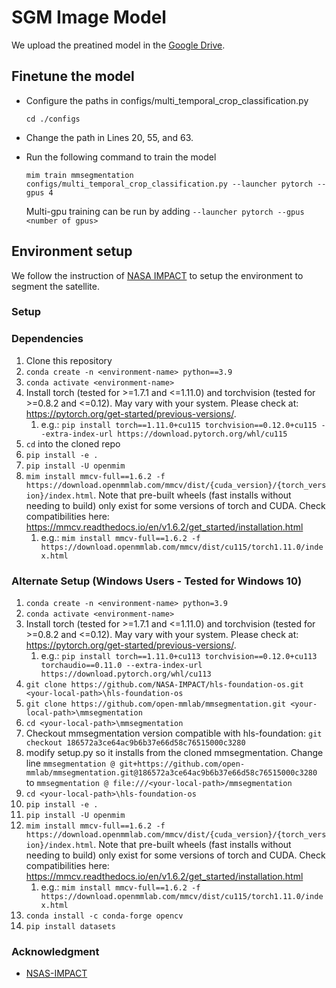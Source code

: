 # SGM Image Model
We upload the preatined model in the [Google Drive]().
## Finetune the model
- Configure the paths in configs/multi_temporal_crop_classification.py
  ```
  cd ./configs
  ```
- Change the path in Lines 20, 55, and 63.
- Run the following command to train the model
  ```
  mim train mmsegmentation configs/multi_temporal_crop_classification.py --launcher pytorch --gpus 4
  ```

  Multi-gpu training can be run by adding `--launcher pytorch --gpus <number of gpus>`

## Environment setup
We follow the instruction of [NASA IMPACT](https://github.com/NASA-IMPACT/hls-foundation-os/) to setup the environment to segment the satellite.

### Setup
### Dependencies
1. Clone this repository
2. `conda create -n <environment-name> python==3.9`
3. `conda activate <environment-name>`
4. Install torch (tested for >=1.7.1 and <=1.11.0) and torchvision (tested for >=0.8.2 and <=0.12). May vary with your system. Please check at: https://pytorch.org/get-started/previous-versions/.
    1. e.g.: `pip install torch==1.11.0+cu115 torchvision==0.12.0+cu115 --extra-index-url https://download.pytorch.org/whl/cu115`
5. `cd` into the cloned repo
5. `pip install -e .`
6. `pip install -U openmim`
7. `mim install mmcv-full==1.6.2 -f https://download.openmmlab.com/mmcv/dist/{cuda_version}/{torch_version}/index.html`. Note that pre-built wheels (fast installs without needing to build) only exist for some versions of torch and CUDA. Check compatibilities here: https://mmcv.readthedocs.io/en/v1.6.2/get_started/installation.html
    1. e.g.: `mim install mmcv-full==1.6.2 -f https://download.openmmlab.com/mmcv/dist/cu115/torch1.11.0/index.html`


### Alternate Setup (Windows Users - Tested for Windows 10)

1. `conda create -n <environment-name> python=3.9`
2. `conda activate <environment-name>`
3. Install torch (tested for >=1.7.1 and <=1.11.0) and torchvision (tested for >=0.8.2 and <=0.12). May vary with your system. Please check at: https://pytorch.org/get-started/previous-versions/.
    1. e.g.: `pip install torch==1.11.0+cu113 torchvision==0.12.0+cu113 torchaudio==0.11.0 --extra-index-url https://download.pytorch.org/whl/cu113` 
4. `git clone https://github.com/NASA-IMPACT/hls-foundation-os.git <your-local-path>\hls-foundation-os`
5. `git clone https://github.com/open-mmlab/mmsegmentation.git <your-local-path>\mmsegmentation` 
6. `cd <your-local-path>\mmsegmentation` 
7. Checkout mmsegmentation version compatible with hls-foundation: `git checkout 186572a3ce64ac9b6b37e66d58c76515000c3280`
8. modify setup.py so it installs from the cloned mmsegmentation. Change line `mmsegmentation @ git+https://github.com/open-mmlab/mmsegmentation.git@186572a3ce64ac9b6b37e66d58c76515000c3280` to `mmsegmentation @ file:///<your-local-path>/mmsegmentation`
9. `cd <your-local-path>\hls-foundation-os`
10. `pip install -e .`
11. `pip install -U openmim`
12. `mim install mmcv-full==1.6.2 -f https://download.openmmlab.com/mmcv/dist/{cuda_version}/{torch_version}/index.html`. Note that pre-built wheels (fast installs without needing to build) only exist for some versions of torch and CUDA. Check compatibilities here: https://mmcv.readthedocs.io/en/v1.6.2/get_started/installation.html
    1. e.g.: `mim install mmcv-full==1.6.2 -f https://download.openmmlab.com/mmcv/dist/cu115/torch1.11.0/index.html`
13. `conda install -c conda-forge opencv`
14. `pip install datasets` 

### Acknowledgment
- [NSAS-IMPACT]([https://github.com/mangushev/mtad-gat](https://github.com/NASA-IMPACT/hls-foundation-os/))
